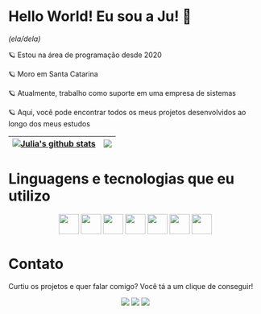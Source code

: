 # Hello World! Eu sou a Ju! 🦋
*(ela/dela)*

🪐 Estou na área de programação desde 2020

🪐 Moro em Santa Catarina

🪐 Atualmente, trabalho como suporte em uma empresa de sistemas

🪐 Aqui, você pode encontrar todos os meus projetos desenvolvidos ao longo dos meus estudos
<div align="center">

| <a href="https://github.com/juliaclook/github-readme-stats"><img align="center" src="https://github-readme-stats-fawn-gamma.vercel.app/api?username=juliaclook&show_icons=true&theme=dark&hide_border=true" alt="Julia's github stats" /></a> | <a href="https://github.com/juliaclook/github-readme-stats"><img align="center" src="https://github-readme-stats-fawn-gamma.vercel.app/api/top-langs/?username=juliaclook&layout=compact&langs_count=6&theme=dark&hide_border=true" /></a> |
| ------------- | ------------- |

</div>

# Linguagens e tecnologias que eu utilizo
<div align="center">
  <img loading="lazy" src="https://cdn.jsdelivr.net/gh/devicons/devicon/icons/javascript/javascript-original.svg" width="40" height="40"/> <img loading="lazy" src="https://cdn.jsdelivr.net/gh/devicons/devicon/icons/react/react-original.svg" width="40" height="40"/> <img loading="lazy" src="https://cdn.jsdelivr.net/gh/devicons/devicon/icons/figma/figma-original.svg" width="40" height="40"/> <img loading="lazy" src="https://cdn.jsdelivr.net/gh/devicons/devicon/icons/css3/css3-original.svg" width="40" height="40"/> <img loading="lazy" src="https://cdn.jsdelivr.net/gh/devicons/devicon/icons/html5/html5-original.svg" width="40" height="40"/> <img loading="lazy" src="https://cdn.jsdelivr.net/gh/devicons/devicon/icons/photoshop/photoshop-plain.svg" width="40" height="40"/> <img loading="lazy" src="https://cdn.jsdelivr.net/gh/devicons/devicon/icons/bash/bash-original.svg" width="40" height="40"/>
</div>

# Contato

Curtiu os projetos e quer falar comigo? Você tá a um clique de conseguir!
<div align="center">
<a href="https://instagram.com/julinh4xd" target="_blank"><img loading="lazy" src="https://img.shields.io/badge/-Instagram-%23E4405F?style=for-the-badge&logo=instagram&logoColor=white" target="_blank"></a>
<a href = "mailto:juliac.look@gmail.com"><img loading="lazy" src="https://img.shields.io/badge/Gmail-D14836?style=for-the-badge&logo=gmail&logoColor=white" target="_blank"></a>
<a href="https://www.linkedin.com/in/juliaclook/" target="_blank"><img loading="lazy" src="https://img.shields.io/badge/-LinkedIn-%230077B5?style=for-the-badge&logo=linkedin&logoColor=white" target="_blank"></a>   
</div>
